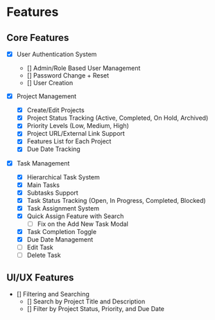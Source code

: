 # Features

## Core Features

- [x] User Authentication System
    - [] Admin/Role Based User Management
    - [] Password Change + Reset
    - [] User Creation

- [x] Project Management
    - [x] Create/Edit Projects
    - [x] Project Status Tracking (Active, Completed, On Hold, Archived)
    - [x] Priority Levels (Low, Medium, High)
    - [x] Project URL/External Link Support
    - [x] Features List for Each Project
    - [x] Due Date Tracking

- [x] Task Management
    - [x] Hierarchical Task System
    - [x] Main Tasks
    - [x] Subtasks Support
    - [x] Task Status Tracking (Open, In Progress, Completed, Blocked)
    - [x] Task Assignment System
    - [x] Quick Assign Feature with Search
        - [ ] Fix on the Add New Task Modal
    - [x] Task Completion Toggle
    - [x] Due Date Management
    - [ ] Edit Task
    - [ ] Delete Task

## UI/UX Features
- [] Filtering and Searching
    - [] Search by Project Title and Description
    - [] Filter by Project Status, Priority, and Due Date


